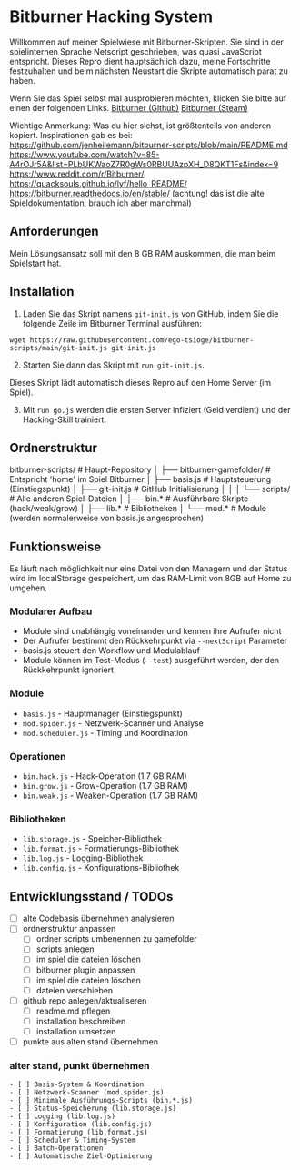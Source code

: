 # Bitburner Hacking System

Willkommen auf meiner Spielwiese mit Bitburner-Skripten. Sie sind in der spielinternen Sprache Netscript geschrieben, was quasi JavaScript entspricht. Dieses Repro dient hauptsächlich dazu, meine Fortschritte festzuhalten und beim nächsten Neustart die Skripte automatisch parat zu haben.

Wenn Sie das Spiel selbst mal ausprobieren möchten, klicken Sie bitte auf einen der folgenden Links.
[Bitburner (Github)](https://danielyxie.github.io/bitburner/) 
[Bitburner (Steam)](https://store.steampowered.com/app/1812820/Bitburner/)

Wichtige Anmerkung: Was du hier siehst, ist größtenteils von anderen kopiert. Inspirationen gab es bei:
    https://github.com/jenheilemann/bitburner-scripts/blob/main/README.md
    https://www.youtube.com/watch?v=85-A4rOJr5A&list=PLbUKWaoZ7R0gWs0RBUUAzpXH_D8QKT1Fs&index=9
    https://www.reddit.com/r/Bitburner/
    https://quacksouls.github.io/lyf/hello_README/
    https://bitburner.readthedocs.io/en/stable/ (achtung! das ist die alte Spieldokumentation, brauch ich aber manchmal)


## Anforderungen

Mein Lösungsansatz soll mit den 8 GB RAM auskommen, die man beim Spielstart hat. 

## Installation

1. Laden Sie das Skript namens `git-init.js` von GitHub, indem Sie die folgende Zeile im Bitburner Terminal ausführen:

`wget https://raw.githubusercontent.com/ego-tsioge/bitburner-scripts/main/git-init.js git-init.js`

2. Starten Sie dann das Skript mit `run git-init.js`. 

Dieses Skript lädt automatisch dieses Repro auf den Home Server (im Spiel).

3. Mit `run go.js` werden die ersten Server infiziert (Geld verdient) und der Hacking-Skill trainiert.

## Ordnerstruktur
bitburner-scripts/              # Haupt-Repository
│
├── bitburner-gamefolder/       # Entspricht 'home' im Spiel Bitburner
│   ├── basis.js                # Hauptsteuerung (Einstiegspunkt)
│   ├── git-init.js             # GitHub Initialisierung
│   │
│   └── scripts/                # Alle anderen Spiel-Dateien
│       ├── bin.*               # Ausführbare Skripte (hack/weak/grow)
│       ├── lib.*               # Bibliotheken
│       └── mod.*               # Module (werden normalerweise von basis.js angesprochen)


## Funktionsweise
Es läuft nach möglichkeit nur eine Datei von den Managern und der Status wird im localStorage gespeichert, um das RAM-Limit von 8GB auf Home zu umgehen. 

### Modularer Aufbau
- Module sind unabhängig voneinander und kennen ihre Aufrufer nicht
- Der Aufrufer bestimmt den Rückkehrpunkt via `--nextScript` Parameter
- basis.js steuert den Workflow und Modulablauf
- Module können im Test-Modus (`--test`) ausgeführt werden, der den Rückkehrpunkt ignoriert

### Module
- `basis.js` - Hauptmanager (Einstiegspunkt)
- `mod.spider.js` - Netzwerk-Scanner und Analyse
- `mod.scheduler.js` - Timing und Koordination

### Operationen
- `bin.hack.js` - Hack-Operation (1.7 GB RAM)
- `bin.grow.js` - Grow-Operation (1.7 GB RAM)
- `bin.weak.js` - Weaken-Operation (1.7 GB RAM)

### Bibliotheken
- `lib.storage.js` - Speicher-Bibliothek
- `lib.format.js` - Formatierungs-Bibliothek
- `lib.log.js` - Logging-Bibliothek    
- `lib.config.js` - Konfigurations-Bibliothek

## Entwicklungsstand / TODOs
- [ ] alte Codebasis übernehmen analysieren
- [ ] ordnerstruktur anpassen
	- [ ] ordner scripts umbenennen zu gamefolder
	- [ ] scripts anlegen
	- [ ] im spiel die dateien löschen
	- [ ] bitburner plugin anpassen
	- [ ] im spiel die dateien löschen
	- [ ] dateien verschieben
- [ ] github repo anlegen/aktualiseren
	- [ ] readme.md pflegen
	- [ ] installation beschreiben
	- [ ] installation umsetzen
- [ ] punkte aus alten stand übernehmen
### alter stand, punkt übernehmen
	- [ ] Basis-System & Koordination
	- [ ] Netzwerk-Scanner (mod.spider.js)
	- [ ] Minimale Ausführungs-Scripts (bin.*.js)
	- [ ] Status-Speicherung (lib.storage.js)
	- [ ] Logging (lib.log.js) 
	- [ ] Konfiguration (lib.config.js)
	- [ ] Formatierung (lib.format.js)
	- [ ] Scheduler & Timing-System
	- [ ] Batch-Operationen
	- [ ] Automatische Ziel-Optimierung
